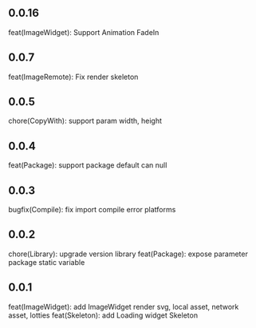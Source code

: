 ## 0.0.16
feat(ImageWidget): Support Animation FadeIn
## 0.0.7
feat(ImageRemote): Fix render skeleton

## 0.0.5
chore(CopyWith): support param width, height

## 0.0.4
feat(Package): support package default can null 

## 0.0.3

bugfix(Compile): fix import compile error platforms

## 0.0.2

chore(Library): upgrade version library
feat(Package): expose parameter package static variable
## 0.0.1

feat(ImageWidget): add ImageWidget render svg, local asset, network asset, lotties
feat(Skeleton): add Loading widget Skeleton
